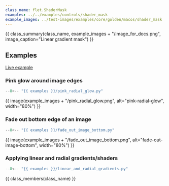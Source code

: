 ```yaml
---
class_name: flet.ShaderMask
examples: ../../examples/controls/shader_mask
example_images: ../test-images/examples/core/golden/macos/shader_mask
---
```


{{ class_summary(class_name, example_images + "/image_for_docs.png", image_caption="Linear gradient mask") }}

## Examples

[Live example](https://flet-controls-gallery.fly.dev/utility/shadermask)

### Pink glow around image edges

```python
--8<-- "{{ examples }}/pink_radial_glow.py"
```

{{ image(example_images + "/pink_radial_glow.png", alt="pink-radial-glow", width="80%") }}



### Fade out bottom edge of an image

```python
--8<-- "{{ examples }}/fade_out_image_bottom.py"
```

{{ image(example_images + "/fade_out_image_bottom.png", alt="fade-out-image-bottom", width="80%") }}


### Applying linear and radial gradients/shaders

```python
--8<-- "{{ examples }}/linear_and_radial_gradients.py"
```

{{ class_members(class_name) }}
